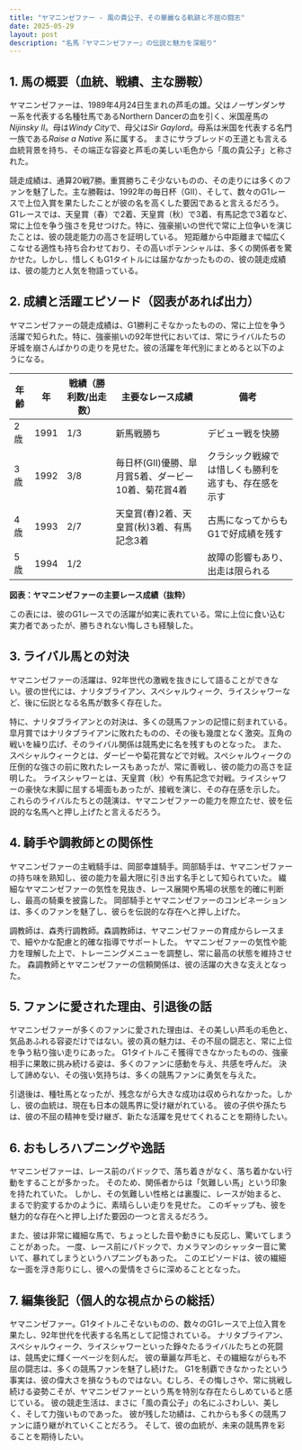 ```yaml
---
title: "ヤマニンゼファー - 風の貴公子、その華麗なる軌跡と不屈の闘志"
date: 2025-05-29
layout: post
description: "名馬『ヤマニンゼファー』の伝説と魅力を深堀り"
---
```


## 1. 馬の概要（血統、戦績、主な勝鞍）

ヤマニンゼファーは、1989年4月24日生まれの芦毛の雄。父はノーザンダンサー系を代表する名種牡馬であるNorthern Dancerの血を引く、米国産馬の*Nijinsky II*。母は*Windy City*で、母父は*Sir Gaylord*。母系は米国を代表する名門一族である*Raise a Native* 系に属する。  まさにサラブレッドの王道とも言える血統背景を持ち、その端正な容姿と芦毛の美しい毛色から「風の貴公子」と称された。

競走成績は、通算20戦7勝。重賞勝ちこそ少ないものの、その走りには多くのファンを魅了した。主な勝鞍は、1992年の毎日杯（GII）、そして、数々のG1レースで上位入賞を果たしたことが彼の名を高くした要因であると言えるだろう。  G1レースでは、天皇賞（春）で2着、天皇賞（秋）で3着、有馬記念で3着など、常に上位を争う強さを見せつけた。特に、強豪揃いの世代で常に上位争いを演じたことは、彼の競走能力の高さを証明している。  短距離から中距離まで幅広くこなせる適性も持ち合わせており、その高いポテンシャルは、多くの関係者を驚かせた。しかし、惜しくもG1タイトルには届かなかったものの、彼の競走成績は、彼の能力と人気を物語っている。


## 2. 成績と活躍エピソード（図表があれば出力）

ヤマニンゼファーの競走成績は、G1勝利こそなかったものの、常に上位を争う活躍で知られた。特に、強豪揃いの92年世代においては、常にライバルたちの牙城を崩さんばかりの走りを見せた。彼の活躍を年代別にまとめると以下のようになる。

| 年齢 | 年 | 戦績（勝利数/出走数）| 主要なレース成績 | 備考 |
|---|---|---|---|---|
| 2歳 | 1991 | 1/3 |  新馬戦勝ち |  デビュー戦を快勝 |
| 3歳 | 1992 | 3/8 | 毎日杯(GII)優勝、皐月賞5着、ダービー10着、菊花賞4着 |  クラシック戦線では惜しくも勝利を逃すも、存在感を示す |
| 4歳 | 1993 | 2/7 | 天皇賞(春)2着、天皇賞(秋)3着、有馬記念3着 |  古馬になってからもG1で好成績を残す |
| 5歳 | 1994 | 1/2 |  |  故障の影響もあり、出走は限られる |


**図表：ヤマニンゼファーの主要レース成績（抜粋）**

この表には、彼のG1レースでの活躍が如実に表れている。常に上位に食い込む実力者であったが、勝ちきれない悔しさも経験した。


## 3. ライバル馬との対決

ヤマニンゼファーの活躍は、92年世代の激戦を抜きにして語ることができない。彼の世代には、ナリタブライアン、スペシャルウィーク、ライスシャワーなど、後に伝説となる名馬が数多く存在した。

特に、ナリタブライアンとの対決は、多くの競馬ファンの記憶に刻まれている。皐月賞ではナリタブライアンに敗れたものの、その後も幾度となく激突。互角の戦いを繰り広げ、そのライバル関係は競馬史に名を残すものとなった。  また、スペシャルウィークとは、ダービーや菊花賞などで対戦。スペシャルウィークの圧倒的な強さの前に敗れたレースもあったが、常に善戦し、彼の能力の高さを証明した。  ライスシャワーとは、天皇賞（秋）や有馬記念で対戦。ライスシャワーの豪快な末脚に屈する場面もあったが、接戦を演じ、その存在感を示した。  これらのライバルたちとの競演は、ヤマニンゼファーの能力を際立たせ、彼を伝説的な名馬へと押し上げたと言えるだろう。


## 4. 騎手や調教師との関係性

ヤマニンゼファーの主戦騎手は、岡部幸雄騎手。岡部騎手は、ヤマニンゼファーの持ち味を熟知し、彼の能力を最大限に引き出す名手として知られていた。  繊細なヤマニンゼファーの気性を見抜き、レース展開や馬場の状態を的確に判断し、最高の騎乗を披露した。  岡部騎手とヤマニンゼファーのコンビネーションは、多くのファンを魅了し、彼らを伝説的な存在へと押し上げた。

調教師は、森秀行調教師。森調教師は、ヤマニンゼファーの育成からレースまで、細やかな配慮と的確な指導でサポートした。  ヤマニンゼファーの気性や能力を理解した上で、トレーニングメニューを調整し、常に最高の状態を維持させた。  森調教師とヤマニンゼファーの信頼関係は、彼の活躍の大きな支えとなった。


## 5. ファンに愛された理由、引退後の話

ヤマニンゼファーが多くのファンに愛された理由は、その美しい芦毛の毛色と、気品あふれる容姿だけではない。彼の真の魅力は、その不屈の闘志と、常に上位を争う粘り強い走りにあった。  G1タイトルこそ獲得できなかったものの、強豪相手に果敢に挑み続ける姿は、多くのファンに感動を与え、共感を呼んだ。  決して諦めない、その強い気持ちは、多くの競馬ファンに勇気を与えた。

引退後は、種牡馬となったが、残念ながら大きな成功は収められなかった。しかし、彼の血統は、現在も日本の競馬界に受け継がれている。  彼の子供や孫たちは、彼の不屈の精神を受け継ぎ、新たな活躍を見せてくれることを期待したい。


## 6. おもしろハプニングや逸話

ヤマニンゼファーは、レース前のパドックで、落ち着きがなく、落ち着かない行動をすることが多かった。  そのため、関係者からは「気難しい馬」という印象を持たれていた。  しかし、その気難しい性格とは裏腹に、レースが始まると、まるで豹変するかのように、素晴らしい走りを見せた。  このギャップも、彼を魅力的な存在へと押し上げた要因の一つと言えるだろう。

また、彼は非常に繊細な馬で、ちょっとした音や動きにも反応し、驚いてしまうことがあった。  一度、レース前にパドックで、カメラマンのシャッター音に驚いて、暴れてしまうというハプニングもあった。  このエピソードは、彼の繊細な一面を浮き彫りにし、彼への愛情をさらに深めることとなった。


## 7. 編集後記（個人的な視点からの総括）

ヤマニンゼファー。G1タイトルこそないものの、数々のG1レースで上位入賞を果たし、92年世代を代表する名馬として記憶されている。  ナリタブライアン、スペシャルウィーク、ライスシャワーといった錚々たるライバルたちとの死闘は、競馬史に輝く一ページを刻んだ。  彼の華麗な芦毛と、その繊細ながらも不屈の闘志は、多くの競馬ファンを魅了し続けた。  G1を制覇できなかったという事実は、彼の偉大さを損なうものではない。むしろ、その悔しさや、常に挑戦し続ける姿勢こそが、ヤマニンゼファーという馬を特別な存在たらしめていると感じている。  彼の競走生活は、まさに「風の貴公子」の名にふさわしい、美しく、そして力強いものであった。  彼が残した功績は、これからも多くの競馬ファンに語り継がれていくことだろう。  そして、彼の血統が、未来の競馬界を彩ることを期待したい。
